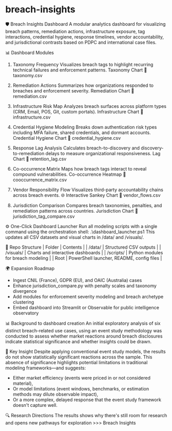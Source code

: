# breach-insights
🛡️ Breach Insights Dashboard
A modular analytics dashboard for visualizing breach patterns, remediation actions, infrastructure exposure, tag interactions, credential hygiene, response timelines, vendor accountability, and jurisdictional contrasts based on PDPC and international case files.

📊 Dashboard Modules
1. Taxonomy Frequency
Visualizes breach tags to highlight recurring technical failures and enforcement patterns.
Taxonomy Chart
🔗 taxonomy.csv

2. Remediation Actions
Summarizes how organizations responded to breaches and enforcement severity.
Remediation Chart
🔗 remediation.csv

3. Infrastructure Risk Map
Analyzes breach surfaces across platform types (CRM, Email, POS, Git, custom portals).
Infrastructure Chart
🔗 infrastructure.csv

4. Credential Hygiene Modeling
Breaks down authentication risk types including MFA failure, shared credentials, and dormant accounts.
Credential Hygiene Chart
🔗 credential_hygiene.csv

5. Response Lag Analysis
Calculates breach-to-discovery and discovery-to-remediation delays to measure organizational responsiveness.
Lag Chart
🔗 retention_lag.csv

6. Co-occurrence Matrix
Maps how breach tags interact to reveal compound vulnerabilities.
Co-occurrence Heatmap
🔗 cooccurrence_matrix.csv

7. Vendor Responsibility Flow
Visualizes third-party accountability chains across breach events.
🌐 Interactive Sankey Chart
🔗 vendor_flows.csv

8. Jurisdiction Comparison
Compares breach taxonomies, penalties, and remediation patterns across countries.
Jurisdiction Chart
🔗 jurisdiction_tag_compare.csv

⚙️ One-Click Dashboard Launcher
Run all modeling scripts with a single command using the orchestration shell:
.\dashboard_launcher.ps1
This updates all CSV datasets and visual charts in /data/ and /visuals/.

📂 Repo Structure
| Folder | Contents | 
| /data/ | Structured CSV outputs | 
| /visuals/ | Charts and interactive dashboards | 
| /scripts/ | Python modules for breach modeling | 
| Root | PowerShell launcher, README, config files | 

🌍 Expansion Roadmap
- Ingest CNIL (France), GDPR (EU), and OAIC (Australia) cases
- Enhance jurisdiction_compare.py with penalty scales and taxonomy divergence
- Add modules for enforcement severity modeling and breach archetype clustering
- Embed dashboard into Streamlit or Observable for public intelligence observatory

📊 Background to dashboard creation
An initial exploratory analysis of six distinct breach-related use cases, using an event study methodology was conducted to assess whether market reactions around breach disclosures indicate statistical significance and whether insights could be drawn.

🧠 Key Insight
Despite applying conventional event study models, the results do not show statistically significant reactions across the sample. This absence of significance highlights potential limitations in traditional modeling frameworks—and suggests:
- Either market efficiency (events were priced in or not considered material),
- Or model limitations (event windows, benchmarks, or estimation methods may dilute observable impact),
- Or a more complex, delayed response that the event study framework doesn't capture well.

🔍 Research Directions
The results shows why there's still room for research and opens new pathways for exploration >>> Breach Insights 
